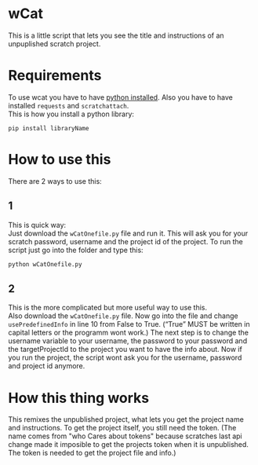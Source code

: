 # wCat
This is a little script that lets you see the title and instructions of an unpuplished scratch project.
# Requirements
To use wcat you have to have [python installed](https://www.python.org/downloads/).
Also you have to have installed `requests` and `scratchattach`.   
This is how you install a python library:
```
pip install libraryName
```
# How to use this
There are 2 ways to use this:

## 1
This is quick way:  
Just download the `wCatOnefile.py` file and run it. This will ask you for your scratch password, username and the project id of the project.
To run the script just go into the folder and type this:
```bash
python wCatOnefile.py
```
## 2
This is the more complicated but more useful way to use this.  
Also download the `wCatOnefile.py` file.
Now go into the file and change `usePredefinedInfo` in line 10 from False to True. (“True” MUST be written in capital letters or the programm wont work.)
The next step is to change the username variable to your username, the password to your password and the targetProjectId to the project you want to have the info about.
Now if you run the project, the script wont ask you for the username, password and project id anymore.

# How this thing works
This remixes the unpublished project, what lets you get the project name and instructions. To get the project itself, you still need the token.
(The name comes from "who Cares about tokens" because scratches last api change made it imposible to get the projects token when it is unpublished. The token is needed to get the project file and info.)
